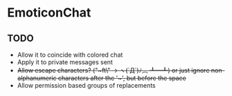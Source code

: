 # EmoticonChat
## TODO
* Allow it to coincide with colored chat
* Apply it to private messages sent
* ~~Allow escape characters? ("\~ft\\" -> ヽ(`Д´)ﾉ︵ ┻━┻) or just ignore non-alphanumeric characters after the '\~', but before the space~~
* Allow permission based groups of replacements
